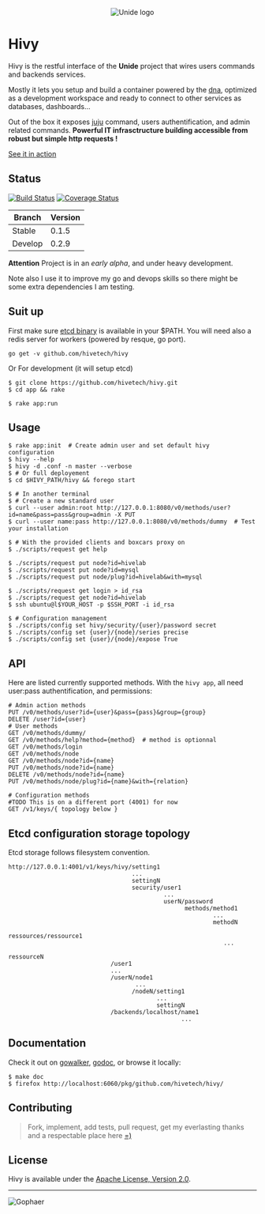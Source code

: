 <p align="center">
  <img src="https://raw.github.com/hivetech/hivetech.github.io/master/images/logo-unide.png" alt="Unide logo"/>
</p>

Hivy
====

Hivy is the restful interface of the **Unide** project that wires users
commands and backends services.

Mostly it lets you setup and build a container powered by the
[dna](https://github.com/hivetech/dna), optimized as a development workspace
and ready to connect to other services as databases, dashboards...

Out of the box it exposes [juju](https://juju.ubuntu.com/) command, users
authentification, and admin related commands.  **Powerful IT infrasctructure
building accessible from robust but simple http requests !**

[See it in action](http://asciinema.org/a/6388)

Status
------

[![Build Status](https://drone.io/github.com/hivetech/hivy/status.png)](https://drone.io/github.com/hivetech/hivy/latest)
[![Coverage Status](https://coveralls.io/repos/hivetech/hivy/badge.png?branch=develop)](https://coveralls.io/r/hivetech/hivy?branch=develop)

Branch   | Version
-------- | -----
Stable   | 0.1.5
Develop  | 0.2.9

**Attention** Project is in an *early alpha*, and under heavy development.

Note also I use it to improve my go and devops skills so
there might be some extra dependencies I am testing.


Suit up
-------

First make sure [etcd binary](https://github.com/coreos/etcd/releases/) is
available in your $PATH. You will need also a redis server for workers (powered
by resque, go port).

```
go get -v github.com/hivetech/hivy
```

Or For development (it will setup etcd)

```console
$ git clone https://github.com/hivetech/hivy.git
$ cd app && rake

$ rake app:run
```

Usage
-----

```console
$ rake app:init  # Create admin user and set default hivy configuration
$ hivy --help
$ hivy -d .conf -n master --verbose  
$ # Or full deployement
$ cd $HIVY_PATH/hivy && forego start

$ # In another terminal
$ # Create a new standard user
$ curl --user admin:root http://127.0.0.1:8080/v0/methods/user?id=name&pass=pass&group=admin -X PUT
$ curl --user name:pass http://127.0.0.1:8080/v0/methods/dummy  # Test your installation

$ # With the provided clients and boxcars proxy on
$ ./scripts/request get help

$ ./scripts/request put node?id=hivelab
$ ./scripts/request put node?id=mysql
$ ./scripts/request put node/plug?id=hivelab&with=mysql

$ ./scripts/request get login > id_rsa
$ ./scripts/request get node?id=hivelab
$ ssh ubuntu@l$YOUR_HOST -p $SSH_PORT -i id_rsa

$ # Configuration management
$ ./scripts/config set hivy/security/{user}/password secret
$ ./scripts/config set {user}/{node}/series precise
$ ./scripts/config set {user}/{node}/expose True
```


API
---

Here are listed currently supported methods. With the `hivy app`, all
need user:pass authentification, and permissions:

```console
# Admin action methods
PUT /v0/methods/user?id={user}&pass={pass}&group={group}
DELETE /user?id={user}
# User methods
GET /v0/methods/dummy/
GET /v0/methods/help?method={method}  # method is optionnal
GET /v0/methods/login
GET /v0/methods/node
GET /v0/methods/node?id={name}
PUT /v0/methods/node?id={name}
DELETE /v0/methods/node?id={name}
PUT /v0/methods/node/plug?id={name}&with={relation}

# Configuration methods
#TODO This is on a different port (4001) for now
GET /v1/keys/{ topology below }
```


Etcd configuration storage topology
-----------------------------------

Etcd storage follows filesystem convention.

```
http://127.0.0.1:4001/v1/keys/hivy/setting1
                                   ...
                                   settingN
                                   security/user1
                                            ...
                                            userN/password
                                                  methods/method1
                                                          ...
                                                          methodN
                                                  ressources/ressource1
                                                             ...
                                                             ressourceN
                             /user1
                             ...
                             /userN/node1
                                    ...
                                   /nodeN/setting1
                                          ...
                                          settingN
                             /backends/localhost/name1
                                                 ...
```

Documentation
-------------

Check it out on [gowalker](http://gowalker.org/github.com/hivetech/hivy),
[godoc](http://godoc.org/github.com/hivetech/hivy), or browse it locally:

```console
$ make doc
$ firefox http://localhost:6060/pkg/github.com/hivetech/hivy/
```


Contributing
------------

> Fork, implement, add tests, pull request, get my everlasting thanks and a
> respectable place here [=)](https://github.com/jondot/groundcontrol)


License
-------

Hivy is available under the [Apache License, Version 2.0](http://www.apache.org/licenses/LICENSE-2.0.html).


---------------------------------------------------------------

![Gophaer](https://raw.github.com/hivetech/hivetech.github.io/master/images/pilotgopher.jpg)

